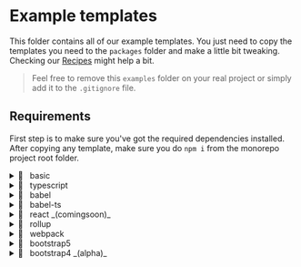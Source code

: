 # Example templates

This folder contains all of our example templates. You just need to copy the templates you need to the `packages` folder and make a little bit tweaking. Checking our [Recipes](https://github.com/bent10/monorepo-starter#recipes) might help a bit.

> Feel free to remove this `examples` folder on your real project or simply add it to the `.gitignore` file.

## Requirements

First step is to make sure you've got the required dependencies installed. After copying any template, make sure you do `npm i` from the monorepo project root folder.

<details><summary>📁 &nbsp; basic</summary><br>

> A bare-bone template of how to create a “typing-monkey” library.

#### Required dependencies

```json
{
  "devDependencies": {
    "dts-gen": "^0.6.0",
    "mkdirp": "^1.0.4",
    "terser": "^5.7.2"
  }
}
```

</details>

<details><summary>📁 &nbsp; typescript</summary><br>

> A bare-bone template of how to create a library using TypeScript.

#### Required dependencies

```json
{
  "devDependencies": {
    "@babel/preset-env": "^7.15.4",
    "@babel/preset-typescript": "^7.15.0",
    "@tsconfig/recommended": "^1.0.1",
    "@types/jest": "^27.0.1",
    "@types/node": "^16.7.13",
    "@typescript-eslint/eslint-plugin": "^4.31.0",
    "@typescript-eslint/parser": "^4.31.0",
    "terser": "^5.7.2",
    "typescript": "^4.4.3"
  }
}
```

</details>

<details><summary>📁 &nbsp; babel</summary><br>

> A bare-bone template of how to create a library using Babel.

#### Required dependencies

```json
{
  "devDependencies": {
    "@babel/cli": "^7.15.4",
    "@babel/core": "^7.15.5",
    "@babel/eslint-parser": "^7.15.4",
    "@babel/preset-env": "^7.15.4",
    "babel-jest": "^27.1.0",
    "dts-gen": "^0.6.0",
    "mkdirp": "^1.0.4",
    "terser": "^5.7.2"
  }
}
```

</details>

<details><summary>📁 &nbsp; babel-ts</summary><br>

> A bare-bone template of how to create a library using TypeScript with Babel compiler.
> As a compiler, Babel is quickly than TypeScript. But you should still use `tsc` for code `linter` and to generate `.d.ts` files.

#### Required dependencies

```json
{
  "devDependencies": {
    "@babel/cli": "^7.15.4",
    "@babel/core": "^7.15.5",
    "@babel/eslint-parser": "^7.15.4",
    "@babel/preset-env": "^7.15.4",
    "@babel/preset-typescript": "^7.15.0",
    "@tsconfig/recommended": "^1.0.1",
    "@types/jest": "^27.0.1",
    "@types/node": "^16.9.0",
    "@typescript-eslint/eslint-plugin": "^4.31.0",
    "@typescript-eslint/parser": "^4.31.0",
    "terser": "^5.7.2",
    "typescript": "^4.4.3"
  }
}
```

</details>

<details><summary>📁 &nbsp; react _(comingsoon)_</summary><br>

> A bare-bone template of how to create React components.

#### Required dependencies

```json
{
  "devDependencies": {}
}
```

</details>

<details><summary>📁 &nbsp; rollup</summary><br>

> A bare-bone template of how to bundling your library using Rollup. Support latest ES syntax and TypeScript.

#### Required dependencies

```json
{
  "devDependencies": {
    "@babel/eslint-parser": "^7.15.4",
    "@babel/preset-env": "^7.15.4",
    "@babel/preset-typescript": "^7.15.0",
    "@rollup/plugin-babel": "^5.3.0",
    "@rollup/plugin-commonjs": "^20.0.0",
    "@rollup/plugin-node-resolve": "^13.0.4",
    "@rollup/plugin-typescript": "^8.2.5",
    "@tsconfig/recommended": "^1.0.1",
    "@types/jest": "^27.0.1",
    "@types/node": "^16.9.0",
    "@typescript-eslint/eslint-plugin": "^4.31.0",
    "@typescript-eslint/parser": "^4.31.0",
    "rollup": "^2.56.3",
    "rollup-plugin-terser": "^7.0.2",
    "typescript": "^4.4.3"
  }
}
```

</details>

<details><summary>📁 &nbsp; webpack</summary><br>

> A bare-bone template of how to bundling your app using Webpack. Support latest ES syntax and TypeScript.

#### Required dependencies

```json
{
  "devDependencies": {
    "@babel/eslint-parser": "^7.15.4",
    "@babel/preset-env": "^7.15.6",
    "@babel/preset-typescript": "^7.15.0",
    "@tsconfig/recommended": "^1.0.1",
    "@types/jest": "^27.0.1",
    "@types/node": "^16.9.1",
    "@typescript-eslint/eslint-plugin": "^4.31.0",
    "@typescript-eslint/parser": "^4.31.0",
    "fork-ts-checker-webpack-plugin": "^6.3.3",
    "terser-webpack-plugin": "^5.2.4",
    "ts-loader": "^9.2.5",
    "typescript": "^4.4.3",
    "webpack": "^5.52.0",
    "webpack-cli": "^4.8.0"
  }
}
```

</details>

<details><summary>📁 &nbsp; bootstrap5</summary><br>

> A bare-bone template of how to create Bootstrap 5 theme.

#### Required dependencies

```json
{
  "devDependencies": {
    "autoprefixer": "^10.3.4",
    "cssnano": "^5.0.8",
    "node-sass": "^6.0.1",
    "postcss": "^8.3.6",
    "postcss-cli": "^8.3.1",
    "postcss-rtlcss": "^3.3.5",
    "stylelint": "^13.13.1",
    "stylelint-config-twbs-bootstrap": "^2.2.3"
  },
  "dependencies": {
    "bootstrap": "^5.1.1"
  }
}
```

</details>

<details><summary>📁 &nbsp; bootstrap4 _(alpha)_</summary><br>

> A bare-bone template of how to create Bootstrap 4 theme.

#### Required dependencies

```json
{
  "devDependencies": {
    "autoprefixer": "^10.3.4",
    "cssnano": "^5.0.8",
    "node-sass": "^6.0.1",
    "postcss": "^8.3.6",
    "postcss-cli": "^8.3.1",
    "postcss-rtlcss": "^3.3.5",
    "stylelint": "^13.13.1",
    "stylelint-config-twbs-bootstrap": "^2.2.3"
  },
  "dependencies": {
    "bootstrap": "^4.6.0"
  }
}
```

</details>
